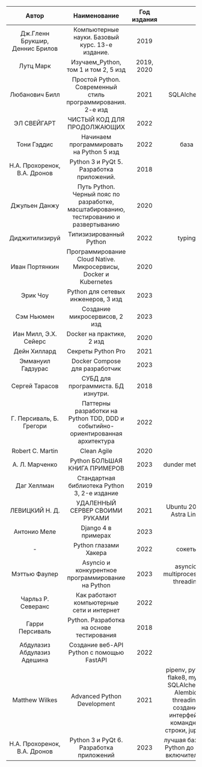 |              Автор              |                                     Наименование                                      | Год издания |                                                                                                             |
|:-------------------------------:|:-------------------------------------------------------------------------------------:|:-----------:|:-----------------------------------------------------------------------------------------------------------:|
| Дж.Гленн Брукшир, Деннис Брилов |                    Компьютерные науки. Базовый курс. 13-е издание.                    |    2019     |                                                                                                             |
|            Лутц Марк            |                         Изучаем_Python, том 1 и том 2, 5 изд                          | 2019, 2020  |                                                                                                             |
|         Любанович Билл          |              Простой Python. Современный стиль программирования. 2-е изд              |    2021     |                                                 SQLAlchemy                                                  |
|           ЭЛ СВЕЙГАРТ           |                              ЧИСТЫЙ КОД ДЛЯ ПРОДОЛЖАЮЩИХ                              |    2022     |                                                                                                             |
|           Тони Гэддис           |                       Начинаем программировать на Python 5 изд                        |    2022     |                                                    база                                                     |
|  Н.А. Прохоренок, В.А. Дронов   |                       Python 3 и PyQt 5. Разработка приложений.                       |    2018     |                                                                                                             |
|          Джульен Данжу          | Путь Pythoп. Черный пояс по разработке, масштабированию, тестированию и развертыванию |    2020     |                                                                                                             |
|         Диджитилизируй          |                                Типизизированный Python                                |    2022     |                                                   typing                                                    |
|         Иван Портянкин          |           Программирование Cloud Native. Микросервисы, Docker и Kubernetes            |    2020     |                                                                                                             |
|            Эрик Чоу             |                          Python для сетевых инженеров, 3 изд                          |    2023     |                                                                                                             |
|           Сэм Ньюмен            |                             Создание микросервисов, 2 изд                             |    2023     |                                                                                                             |
|      Иан Милл, Э.Х. Сейерс      |                               Docker на практике, 2 изд                               |    2020     |                                                                                                             |
|          Дейн Хиллард           |                                  Секреты Python Pro                                   |    2021     |                                                                                                             |
|        Эммануил Гадзурас        |                            Docker Compose для разработчик                             |    2023     |                                                                                                             |
|         Сергей Тарасов          |                          СУБД для программиста. БД изнутри.                           |    2018     |                                                                                                             |
|    Г. Персиваль, Б. Грегори     |    Паттерны разработки на Python TDD, DDD и событийно-ориентированная архитектура     |    2022     |                                                                                                             |
|        Robert C. Martin         |                                      Clean Agile                                      |    2020     |                                                                                                             |
|         А. Л. Марченко          |                             Python БОЛЬШАЯ КНИГА ПРИМЕРОВ                             |    2023     |                                               dunder methods                                                |
|           Даг Хеллман           |                     Стандартная библиотека Python 3, 2-е издание                      |    2019     |                                                                                                             |
|         ЛЕВИЦКИЙ Н. Д.          |                            УДАЛЕННЫЙ СЕРВЕР СВОИМИ РУКАМИ                             |    2021     |                                          Ubuntu 20.04, Astra Linux                                          |
|          Антонио Меле           |                                  Django 4 в примерах                                  |    2023     |                                                                                                             |
|                -                |                                 Python глазами Хакера                                 |    2022     |                                                   сокеты                                                    |
|          Мэттью Фаулер          |                   Asyncio и конкурентное программирование на Python                   |    2023     |                                     asyncio, multiprocessing, threading                                     |
|       Чарльз Р. Северанс        |                       Как работают компьютерные сети и интернет                       |    2022     |                                                                                                             |
|         Гарри Персиваль         |                       Python. Разработка на основе тестирования                       |    2018     |                                                                                                             |
|   Абдулазиз Абдулазиз Адешина   |                       Создание веб-API Python с помощью FastAPI                       |    2022     |                                                                                                             |
|         Matthew Wilkes          |                              Advanced Python Development                              |    2021     | pipenv, pytest, flake8, mypy, SQLAlchemy, Alembic, threading, создание интерфейса командной строки, jupyter |
|  Н.А. Прохоренок, В.А. Дронов   |                       Python 3 и PyQt 6. Разработка приложений                        |    2023     |                                 лучшая база по Python до 3.10 включительно                                  |
